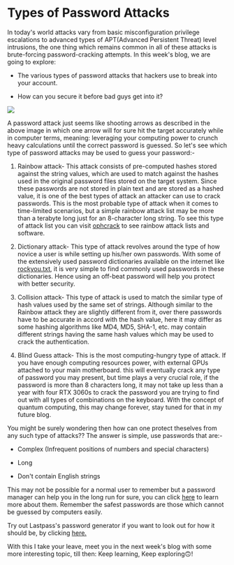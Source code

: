# Types of Password Attacks

In today's world attacks vary from basic misconfiguration privilege escalations to advanced types of APT(Advanced Persistent Threat) level intrusions, the one thing which remains common in all of these attacks is brute-forcing password-cracking attempts. In this week's blog, we are going to explore:

-   The various types of password attacks that hackers use to break into your account.
    
-   How can you secure it before bad guys get into it?
    

![](https://static.wixstatic.com/media/nsplsh_4e34676e2d654c45497749~mv2_d_3888_5184_s_4_2.jpg/v1/fill/w_925,h_1234,al_c,q_85,usm_0.66_1.00_0.01,enc_auto/nsplsh_4e34676e2d654c45497749~mv2_d_3888_5184_s_4_2.jpg)

  

A password attack just seems like shooting arrows as described in the above image in which one arrow will for sure hit the target accurately while in computer terms, meaning: leveraging your computing power to crunch heavy calculations until the correct password is guessed. So let's see which type of password attacks may be used to guess your password:-

  

1.  Rainbow attack- This attack consists of pre-computed hashes stored against the string values, which are used to match against the hashes used in the original password files stored on the target system. Since these passwords are not stored in plain text and are stored as a hashed value, it is one of the best types of attack an attacker can use to crack passwords. This is the most probable type of attack when it comes to time-limited scenarios, but a simple rainbow attack list may be more than a terabyte long just for an 8-character long string. To see this type of attack list you can visit [ophcrack](https://ophcrack.sourceforge.io/) to see rainbow attack lists and software.
    
2.  Dictionary attack- This type of attack revolves around the type of how novice a user is while setting up his/her own passwords. With some of the extensively used password dictionaries available on the internet like [rockyou.txt](https://www.kaggle.com/datasets/wjburns/common-password-list-rockyoutxt), it is very simple to find commonly used passwords in these dictionaries. Hence using an off-beat password will help you protect with better security.
    
3.  Collision attack- This type of attack is used to match the similar type of hash values used by the same set of strings. Although similar to the Rainbow attack they are slightly different from it, over there passwords have to be accurate in accord with the hash value, here it may differ as some hashing algorithms like MD4, MD5, SHA-1, etc. may contain different strings having the same hash values which may be used to crack the authentication.
    
4.  Blind Guess attack- This is the most computing-hungry type of attack. If you have enough computing resources power, with external GPUs attached to your main motherboard. this will eventually crack any type of password you may present, but time plays a very crucial role, if the password is more than 8 characters long, it may not take up less than a year with four RTX 3060s to crack the password you are trying to find out with all types of combinations on the keyboard. With the concept of quantum computing, this may change forever, stay tuned for that in my future blog.
    

You might be surely wondering then how can one protect theselves from any such type of attacks?? The answer is simple, use passwords that are:-

-   Complex (Infrequent positions of numbers and special characters)
    
-   Long
    
-   Don't contain English strings
    

This may not be possible for a normal user to remember but a password manager can help you in the long run for sure, you can click [here](https://www.yourlocalhost.co.in/post/how-to-manage-your-passwords) to learn more about them. Remember the safest passwords are those which cannot be guessed by computers easily.

  

Try out Lastpass's password generator if you want to look out for how it should be, by clicking [here.](https://www.lastpass.com/features/password-generator-a#generatorTool)

  

With this I take your leave, meet you in the next week's blog with some more interesting topic, till then: Keep learning, Keep exploring🙃!